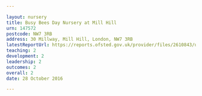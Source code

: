 ```yaml
---

layout: nursery
title: Busy Bees Day Nursery at Mill Hill
urn: 147572
postcode: NW7 3RB
address: 30 Millway, Mill Hill, London, NW7 3RB
latestReportUrl: https://reports.ofsted.gov.uk/provider/files/2610843/urn/147572.pdf
teaching: 2
development: 2
leadership: 2
outcomes: 2
overall: 2
date: 28 October 2016

---
```

